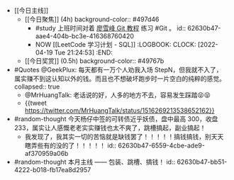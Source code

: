 - [[今日主线]]
	- [[今日聚焦]] (4h)
	  background-color:: #497d46
		- #study 上班时间对着 [廖雪峰 Git 教程](https://www.liaoxuefeng.com/wiki/896043488029600) 练习 #Git 。
		  id:: 62630b47-aae4-404b-bc3e-416368760420
		- NOW [[LeetCode 学习计划 - SQL]]
		  :LOGBOOK:
		  CLOCK: [2022-04-19 Tue 21:24:53]
		  :END:
	- [[今日奖赏]] (0.5h)
	  background-color:: #49767b
- #Quotes @GeekPlux: 每天都有一万个人劝我入场 StepN，但我就不入了，属实赚不到这认知以外的钱。而且也不想破坏跑步时一片空白的纯粹的感觉。
  collapsed:: true
	- @MrHuangTalk: 老话说的好，人多的地方不去，容易发生踩踏😝😝
	- {{tweet https://twitter.com/MrHuangTalk/status/1516269213538652162}}
- #random-thought 今天杨仔中签的可转债近乎妖债，盘中最高 300，收盘 233，属实让人感慨老老实实赚钱也太不爽了，跳槽搞起，副业搞起！
	- 我发现了，我其实一切的苦恼就是缺钱罢了！！！！！搞钱搞钱，别天天瞎弄些有的没的了！！！！！
	  id:: 62630b47-6559-4cbe-ade9-af370959a06b
- #random-thought 本月主线 —— 包装、跳槽、搞钱！
  id:: 62630b47-bb51-4222-b018-fb17ea8d2957